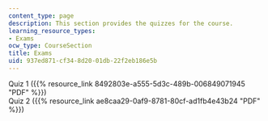 ```yaml
---
content_type: page
description: This section provides the quizzes for the course.
learning_resource_types:
- Exams
ocw_type: CourseSection
title: Exams
uid: 937ed871-cf34-8d20-01db-22f2eb186e5b
---
```


Quiz 1 ({{% resource_link 8492803e-a555-5d3c-489b-006849071945 "PDF" %}})  
Quiz 2 ({{% resource_link ae8caa29-0af9-8781-80cf-ad1fb4e43b24 "PDF" %}})